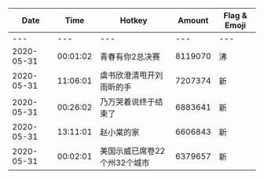 Date | Time | Hotkey | Amount | Flag & Emoji 
--- | --- | --- | --- | ---
--- | --- | --- | --- | ---
2020-05-31|00:01:02|青春有你2总决赛|8119070|沸 
2020-05-31|11:06:01|虞书欣澄清甩开刘雨昕的手|7207374|新 
2020-05-31|00:26:02|乃万哭着说终于结束了|6883641|新 
2020-05-31|13:11:01|赵小棠的家|6606843|新 
2020-05-31|00:02:01|美国示威已席卷22个州32个城市|6379657|新 

